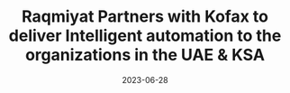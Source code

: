 ---
category:
- .nan
date: 2023-06-28
keyword_suggestion: ubuntu install docker
post_inspiration: https://www.zawya.com/en/press-release/companies-news/raqmiyat-partners-with-kofax-to-deliver-intelligent-automation-to-the-organizations-in-the-uae-and-ksa-pvcmjqn5
silot_terms: digital automation
title: Raqmiyat Partners with Kofax to deliver Intelligent <b>automation</b> to the
  organizations in the UAE &amp; KSA
---